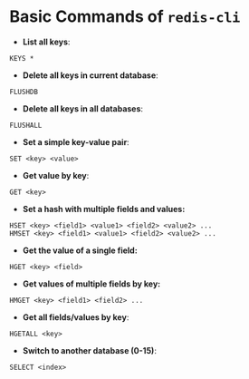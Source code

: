 # Basic Commands of `redis-cli`

* **List all keys**:

```
KEYS *
```

* **Delete all keys in current database**:

```
FLUSHDB
```

* **Delete all keys in all databases**:

```
FLUSHALL
```

* **Set a simple key-value pair**:

```
SET <key> <value>
```

* **Get value by key**:

```
GET <key>
```

* **Set a hash with multiple fields and values:**

```
HSET <key> <field1> <value1> <field2> <value2> ...
HMSET <key> <field1> <value1> <field2> <value2> ...
```

* **Get the value of a single field:**

```
HGET <key> <field>
```

* **Get values of multiple fields by key:**

```
HMGET <key> <field1> <field2> ...
```

* **Get all fields/values by key**:

```
HGETALL <key>
```

* **Switch to another database (0-15)**:

```
SELECT <index>
```

